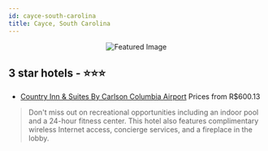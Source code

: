 ```yaml
---
id: cayce-south-carolina
title: Cayce, South Carolina
---
```


<center><img src="https://i.travelapi.com/hotels/2000000/1170000/1160800/1160796/dd2e24a6_z.jpg" alt="Featured Image" /></center>


##  3 star hotels - ⭐️⭐️⭐️

-    [Country Inn & Suites By Carlson Columbia Airport](https://us.hurb.com/hotels/cayce/country-inn-suites-by-carlson-columbia-airport-JNP-JP850888?cmp=18055) Prices from R$600.13
   > Don't miss out on recreational opportunities including an indoor pool and a 24-hour fitness center. This hotel also features complimentary wireless Internet access, concierge services, and a fireplace in the lobby.
